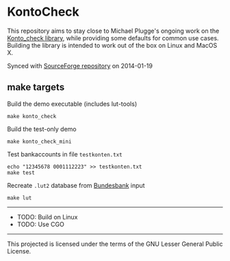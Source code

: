 KontoCheck
===========

This repository aims to stay close to Michael Plugge's ongoing work on the
[Konto_check library](http://kontocheck.sourceforge.net/), while providing
some defaults for common use cases. Building the library is intended to work
out of the box on Linux and MacOS X.

Synced with [SourceForge repository](http://sourceforge.net/projects/kontocheck/)
on 2014-01-19

make targets
-------------

Build the demo executable (includes lut-tools)

    make konto_check

Build the test-only demo

    make konto_check_mini

Test bankaccounts in file `testkonten.txt`

    echo "12345678 0001112223" >> testkonten.txt
    make test

Recreate `.lut2` database from
[Bundesbank](http://www.bundesbank.de/Redaktion/DE/Standardartikel/Kerngeschaeftsfelder/Unbarer_Zahlungsverkehr/bankleitzahlen_download.html)
input

    make lut

---------------------------------------------------------

 * TODO: Build on Linux
 * TODO: Use CGO

---------------------------------------------------------

This projected is licensed under the terms of the GNU Lesser General Public License.
